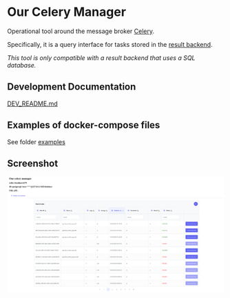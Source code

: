# Our Celery Manager

Operational tool around the message broker [Celery](https://docs.celeryproject.org/en/stable/index.html).

Specifically, it is a query interface for tasks stored in the [result backend](https://docs.celeryq.dev/en/stable/userguide/configuration.html#task-result-backend-settings).

*This tool is only compatible with a result backend that uses a SQL database.*

## Development Documentation

[DEV_README.md](./DEV_README.md)

## Examples of docker-compose files

See folder [examples](./examples/composes/)

## Screenshot

![Interface](screenshot.png)